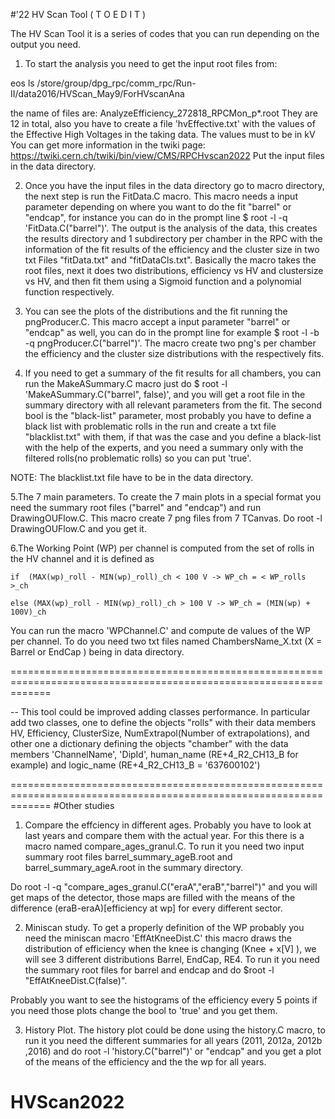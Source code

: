 #'22 HV Scan Tool ( T O   E D I T )

The HV Scan Tool it is a series of codes that you can run depending on the output you need. 

1. To start the analysis you need to get the input root files from: 

eos ls /store/group/dpg_rpc/comm_rpc/Run-II/data2016/HVScan_May9/ForHVscanAna

the name of files are: AnalyzeEfficiency_272818_RPCMon_p\*.root 
They are 12 in total, also you have to create a file 'hvEffective.txt' with the values of the Effective High Voltages in the taking data. The values must to be in kV  
You can get more information in the twiki page: https://twiki.cern.ch/twiki/bin/view/CMS/RPCHvscan2022
Put the input files in the data directory. 

2. Once you have the input files in the data directory go to macro directory, the next step is run the FitData.C macro. This macro needs a input parameter depending on where you want 
   to do the fit "barrel" or "endcap", for instance you can do in the prompt line $ root -l -q 'FitData.C("barrel")'. The output is the analysis of the data, this creates the results directory 
   and 1 subdirectory per chamber in the RPC with the information of the fit results of the efficiency and the cluster size in two txt Files "fitData.txt" and "fitDataCls.txt". 
   Basically the macro takes the root files, next it does two distributions, efficiency vs HV and clustersize vs HV, and then fit them using a Sigmoid function and a polynomial function 
   respectively. 

3. You can see the plots of the distributions and the fit running the pngProducer.C. This macro accept a input parameter "barrel" or "endcap" as well, you can do in the prompt line
   for example $ root -l -b -q pngProducer.C("barrel")'. The macro create two png's per chamber the efficiency and the cluster size distributions with the respectively fits. 

4. If you need to get a summary of the fit results for all chambers, you can run the MakeASummary.C macro   just do $ root -l 'MakeASummary.C("barrel", false)',   and you will get a root file in the summary directory with all relevant parameters from the fit. The second bool is the "black-list" parameter, most probably you have to define a black list with problematic rolls in the run and create a txt file "blacklist.txt" with them, if that was the case and you define a black-list with the  help of the experts, and you need a summary only with the filtered rolls(no problematic rolls) so you can put 'true'. 

NOTE:  The blacklist.txt file have to be in the data directory. 

5.The 7 main parameters. To create the 7 main plots in a special format you need the summary root files ("barrel" and "endcap") and run DrawingOUFlow.C. This macro create 7 png files from 7 TCanvas. Do root -l DrawingOUFlow.C and you get it. 

6.The Working Point (WP) per channel is computed from the set of rolls in the HV channel and it is defined as   

    if  (MAX(wp)_roll - MIN(wp)_roll)_ch < 100 V -> WP_ch = < WP_rolls >_ch 
    
    else (MAX(wp)_roll - MIN(wp)_roll)_ch > 100 V -> WP_ch = (MIN(wp) + 100V)_ch 


You can run the macro 'WPChannel.C' and compute de values of the WP per channel. To do you need two txt files named ChambersName_X.txt (X = Barrel or EndCap ) being in data directory. 

===================================================================================================================

-- This tool could be improved adding classes performance. In particular add two classes, one to define the objects "rolls" with their data members HV, Efficiency, ClusterSize, NumExtrapol(Number of extrapolations), and other one a dictionary defining the objects "chamber" with the data members 'ChannelName', 'DipId', human_name (RE+4_R2_CH13_B for example) and logic_name (RE+4_R2_CH13_B = '637600102')   

===================================================================================================================
#Other studies 
 
 1. Compare the effciency in different ages. Probably you have to look at last years and compare them with the actual year. For this there is a macro named compare_ages_granul.C. To run it you need two input summary root files barrel_summary_ageB.root and barrel_summary_ageA.root  in the summary directory. 

Do root -l -q "compare_ages_granul.C(\"eraA\",\"eraB\",\"barrel\")" and you will get maps of the detector, those maps are filled with the means of the difference (eraB-eraA)[efficiency at wp] for every different sector.
 
 2. Miniscan study. To get a properly definition of the WP probably you need the miniscan macro 'EffAtKneeDist.C' this macro draws the distribution of efficiency when the knee is changing (Knee + x[V] ), we will see 3 different distributions Barrel, EndCap, RE4. To run it  you need the summary root files for barrel and endcap and do $root -l "EffAtKneeDist.C(false)". 
 
Probably you want to see the histograms of the efficiency every 5 points if you need those plots change the bool to 'true' and you get them. 

3. History Plot. The history plot could be done using  the history.C macro, to run it you need the different summaries for all years (2011, 2012a, 2012b ,2016) and do root -l 'history.C("barrel")' or "endcap" and you get a plot of the means of the efficiency and the the wp for all years. 


# HVScan2022
